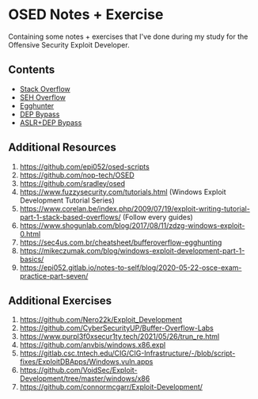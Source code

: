 # OSED Notes + Exercise

Containing some notes + exercises that I've done during my study for the Offensive Security Exploit Developer.

## Contents
- [Stack Overflow](https://github.com/mrtouch93/OSED-Notes/tree/main/1.stack_overflow)
- [SEH Overflow](https://github.com/mrtouch93/OSED-Notes/tree/main/2.seh-overflow)
- [Egghunter](https://github.com/mrtouch93/OSED-Notes/tree/main/3.egghunter)
- [DEP Bypass](https://github.com/mrtouch93/OSED-Notes/tree/main/5.dep_bypass)
- [ASLR+DEP Bypass](https://github.com/mrtouch93/OSED-Notes/tree/main/6.asrl_enabled)


## Additional Resources
1. https://github.com/epi052/osed-scripts
2. https://github.com/nop-tech/OSED
3. https://github.com/sradley/osed
4. https://www.fuzzysecurity.com/tutorials.html (Windows Exploit Development Tutorial Series)
5. https://www.corelan.be/index.php/2009/07/19/exploit-writing-tutorial-part-1-stack-based-overflows/ (Follow every guides)
6. https://www.shogunlab.com/blog/2017/08/11/zdzg-windows-exploit-0.html
7. https://sec4us.com.br/cheatsheet/bufferoverflow-egghunting
8. https://mikeczumak.com/blog/windows-exploit-development-part-1-basics/
9. https://epi052.gitlab.io/notes-to-self/blog/2020-05-22-osce-exam-practice-part-seven/

## Additional Exercises
1. https://github.com/Nero22k/Exploit_Development
2. https://github.com/CyberSecurityUP/Buffer-Overflow-Labs
3. https://www.purpl3f0xsecur1ty.tech/2021/05/26/trun_re.html
4. https://github.com/anvbis/windows.x86.expl
5. https://gitlab.csc.tntech.edu/CIG/CIG-Infrastructure/-/blob/script-fixes/ExploitDBApps/Windows.vuln.apps
6. https://github.com/VoidSec/Exploit-Development/tree/master/windows/x86
7. https://github.com/connormcgarr/Exploit-Development/
